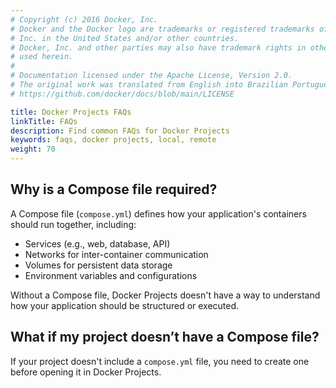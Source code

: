 ```yaml
---
# Copyright (c) 2016 Docker, Inc.
# Docker and the Docker logo are trademarks or registered trademarks of Docker,
# Inc. in the United States and/or other countries.
# Docker, Inc. and other parties may also have trademark rights in other terms
# used herein.
#
# Documentation licensed under the Apache License, Version 2.0.
# The original work was translated from English into Brazilian Portuguese.
# https://github.com/docker/docs/blob/main/LICENSE

title: Docker Projects FAQs
linkTitle: FAQs
description: Find common FAQs for Docker Projects
keywords: faqs, docker projects, local, remote
weight: 70
---
```

## Why is a Compose file required?

A Compose file (`compose.yml`) defines how your application's containers should run together, including:

 - Services (e.g., web, database, API)
 - Networks for inter-container communication
 - Volumes for persistent data storage
 - Environment variables and configurations

Without a Compose file, Docker Projects doesn't have a way to understand how your application should be structured or executed.

## What if my project doesn’t have a Compose file?

If your project doesn't include a `compose.yml` file, you need to create one before opening it in Docker Projects. 
